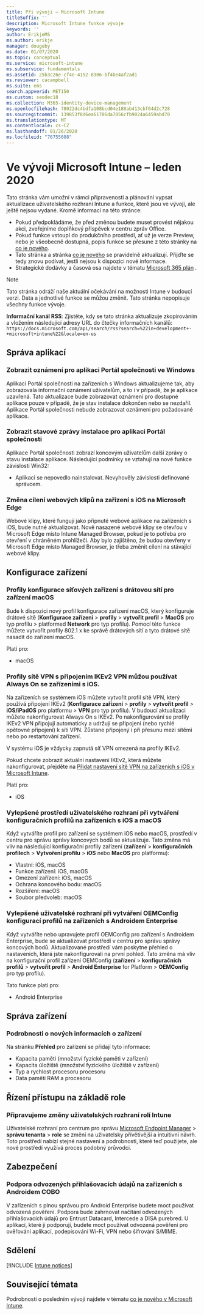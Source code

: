 ```yaml
---
title: Při vývoji – Microsoft Intune
titleSuffix: ''
description: Microsoft Intune funkce vývoje
keywords: ''
author: ErikjeMS
ms.author: erikje
manager: dougeby
ms.date: 01/07/2020
ms.topic: conceptual
ms.service: microsoft-intune
ms.subservice: fundamentals
ms.assetid: 25b3c26e-cf4e-4152-8306-bf4be4af2ad1
ms.reviewer: cacampbell
ms.suite: ems
search.appverid: MET150
ms.custom: seodec18
ms.collection: M365-identity-device-management
ms.openlocfilehash: 78022dc4bdfa108bcd04e180ab413cbf04d2c728
ms.sourcegitcommit: 139853f8d6ea61786da7056cfb9024a6459abd70
ms.translationtype: MT
ms.contentlocale: cs-CZ
ms.lasthandoff: 01/26/2020
ms.locfileid: "76755608"
---
```

# <a name="in-development-for-microsoft-intune---january-2020"></a>Ve vývoji Microsoft Intune – leden 2020

Tato stránka vám umožní v rámci připravenosti a plánování vypsat aktualizace uživatelského rozhraní Intune a funkce, které jsou ve vývoji, ale ještě nejsou vydané. Kromě informací na této stránce: 

- Pokud předpokládáme, že před změnou budete muset provést nějakou akci, zveřejníme doplňkový příspěvek v centru zpráv Office.
- Pokud funkce vstoupí do produkčního prostředí, ať už je verze Preview, nebo je všeobecně dostupná, popis funkce se přesune z této stránky na [co je nového](whats-new.md).
- Tato stránka a stránka [co je nového](whats-new.md) se pravidelně aktualizují. Přijďte se tedy znovu podívat, jestli nejsou k dispozici nové informace.
- Strategické dodávky a časová osa najdete v tématu [Microsoft 365 plán](https://www.microsoft.com/microsoft-365/roadmap?rtc=2&filters=EMS) .

> [!NOTE]
> Tato stránka odráží naše aktuální očekávání na možnosti Intune v budoucí verzi. Data a jednotlivé funkce se můžou změnit. Tato stránka nepopisuje všechny funkce vývoje.

**Informační kanál RSS**: Zjistěte, kdy se tato stránka aktualizuje zkopírováním a vložením následující adresy URL do čtečky informačních kanálů: `https://docs.microsoft.com/api/search/rss?search=%22in+development+-+microsoft+intune%22&locale=en-us`

<!--
## What's coming to Intune in the Azure portal 
## What's coming to Intune apps
## Notices
-->

<!-- Common categories:  
## App management
## Device configuration
## Device enrollment
## Device management
## Intune apps
## Monitor and troubleshoot
## Role-based access control
## Security

-->
 
<!-- ***********************************************-->
## <a name="app-management"></a>Správa aplikací

### <a name="display-notifications-for-the-company-portal-app-on-windows---1808082----"></a>Zobrazit oznámení pro aplikaci Portál společnosti ve Windows<!-- 1808082  -->
Aplikaci Portál společnosti na zařízeních s Windows aktualizujeme tak, aby zobrazovala informační oznámení uživatelům, a to i v případě, že je aplikace uzavřená. Tato aktualizace bude zobrazovat oznámení pro dostupné aplikace pouze v případě, že je stav instalace dokončen nebo se nezdařil. Aplikace Portál společnosti nebude zobrazovat oznámení pro požadované aplikace. 

### <a name="display-installation-status-messages-for-the-company-portal-app---2514416----"></a>Zobrazit stavové zprávy instalace pro aplikaci Portál společnosti<!-- 2514416  -->
Aplikace Portál společnosti zobrazí koncovým uživatelům další zprávy o stavu instalace aplikace. Následující podmínky se vztahují na nové funkce závislosti Win32:
- Aplikaci se nepovedlo nainstalovat. Nevyhověly závislosti definované správcem.

### <a name="retarget-web-clips-to-microsoft-edge-on-ios-devices---5455276---"></a>Změna cílení webových klipů na zařízení s iOS na Microsoft Edge<!-- 5455276 -->
Webové klipy, které fungují jako připnuté webové aplikace na zařízeních s iOS, bude nutné aktualizovat. Nově nasazené webové klipy se otevřou v Microsoft Edge místo Intune Managed Browser, pokud je to potřeba pro otevření v chráněném prohlížeči. Aby bylo zajištěno, že budou otevřeny v Microsoft Edge místo Managed Browser, je třeba změnit cílení na stávající webové klipy. 


<!-- ***********************************************-->
## <a name="device-configuration"></a>Konfigurace zařízení

### <a name="wired-network-device-configuration-profiles-for-macos-devices---3508686----"></a>Profily konfigurace síťových zařízení s drátovou sítí pro zařízení macOS<!-- 3508686  -->
Bude k dispozici nový profil konfigurace zařízení macOS, který konfiguruje drátové sítě (**Konfigurace zařízení** > **profily** > **vytvořit profil** > **MacOS** pro typ profilu > platformed **Network** pro typ profilu). Pomocí této funkce můžete vytvořit profily 802.1 x ke správě drátových sítí a tyto drátové sítě nasadit do zařízení macOS.

Platí pro:
- macOS

### <a name="vpn-profiles-with-ikev2-vpn-connections-can-use-always-on-with-ios-devices----1947932-idready---"></a>Profily sítě VPN s připojením IKEv2 VPN můžou používat Always On se zařízeními s iOS. <!-- 1947932 idready -->
Na zařízeních se systémem iOS můžete vytvořit profil sítě VPN, který používá připojení IKEv2 (**Konfigurace zařízení** > **profily** > **vytvořit profil** > **iOS/iPadOS** pro platformu > **VPN** pro typ profilu). V budoucí aktualizaci můžete nakonfigurovat Always On s IKEv2. Po nakonfigurování se profily IKEv2 VPN připojují automaticky a udržují se připojení (nebo rychlé opětovné připojení) k síti VPN. Zůstane připojený i při přesunu mezi sítěmi nebo po restartování zařízení.

V systému iOS je vždycky zapnutá síť VPN omezená na profily IKEv2.

Pokud chcete zobrazit aktuální nastavení IKEv2, která můžete nakonfigurovat, přejděte na [Přidat nastavení sítě VPN na zařízeních s iOS v Microsoft Intune](../configuration/vpn-settings-ios.md#ikev2-settings).

Platí pro:
- iOS

### <a name="improved-user-interface-experience-when-creating-configuration-profiles-on-ios-and-macos-devices---5569008-5569039-5569057-5569110-5569116-5569131-5569139-5569153-5859984-idready---"></a>Vylepšené prostředí uživatelského rozhraní při vytváření konfiguračních profilů na zařízeních s iOS a macOS<!-- 5569008-5569039-5569057-5569110-5569116-5569131-5569139-5569153-5859984 idready -->
Když vytváříte profil pro zařízení se systémem iOS nebo macOS, prostředí v centru pro správu správy koncových bodů se aktualizuje. Tato změna má vliv na následující konfigurační profily zařízení (**zařízení** > **konfiguračních profilech** > **Vytvoření profilu** > **iOS** nebo **MacOS** pro platformu):

- Vlastní: iOS, macOS
- Funkce zařízení: iOS, macOS
- Omezení zařízení: iOS, macOS
- Ochrana koncového bodu: macOS
- Rozšíření: macOS
- Soubor předvoleb: macOS

### <a name="improved-user-interface-experience-when-creating-oemconfig-configuration-profiles-on-android-enterprise-devices---5568645-idready----"></a>Vylepšené uživatelské rozhraní při vytváření OEMConfig konfigurací profilů na zařízeních s Androidem Enterprise<!-- 5568645 idready  -->
Když vytváříte nebo upravujete profil OEMConfig pro zařízení s Androidem Enterprise, bude se aktualizovat prostředí v centru pro správu správy koncových bodů. Aktualizované prostředí vám poskytne přehled o nastaveních, která jste nakonfigurovali na první pohled. Tato změna má vliv na konfigurační profil zařízení OEMConfig (**zařízení** > **konfiguračních profilů** > **vytvořit profil** > **Android Enterprise** for Platform > **OEMConfig** pro typ profilu).

Tato funkce platí pro:
- Android Enterprise 

<!-- ***********************************************-->
<!--## Device enrollment-->



<!-- ***********************************************-->
## <a name="device-management"></a>Správa zařízení


### <a name="new-information-in-device-details---4471759-5604099----"></a>Podrobnosti o nových informacích o zařízení<!-- 4471759 5604099  -->
Na stránku **Přehled** pro zařízení se přidají tyto informace:
- Kapacita paměti (množství fyzické paměti v zařízení)
- Kapacita úložiště (množství fyzického úložiště v zařízení) 
- Typ a rychlost procesoru procesoru
- Data paměti RAM a procesoru

<!-- ***********************************************-->
<!--## Intune apps-->
 

<!-- ***********************************************-->

<!--
## Monitoring and troubleshooting
-->


<!-- ***********************************************-->
## <a name="role-based-access-control"></a>Řízení přístupu na základě role

### <a name="intune-roles-user-interface-changes-coming--5801612-idready--"></a>Připravujeme změny uživatelských rozhraní rolí Intune<!--5801612 idready-->
Uživatelské rozhraní pro centrum pro správu [Microsoft Endpoint Manager](https://go.microsoft.com/fwlink/?linkid=2109431) > **správu tenanta** > **role** se změní na uživatelsky přívětivější a intuitivní návrh. Toto prostředí nabízí stejné nastavení a podrobnosti, které teď použijete, ale nové prostředí využívá proces podobný průvodci.


<!-- ***********************************************-->
## <a name="security"></a>Zabezpečení

### <a name="derived-credentials-support-on-android-cobo-devices--4839592--"></a>Podpora odvozených přihlašovacích údajů na zařízeních s Androidem COBO<!--4839592-->
V zařízeních s plnou správou pro Android Enterprise budete moct používat odvozená pověření. Podpora bude zahrnovat načítání odvozených přihlašovacích údajů pro Entrust Datacard, Intercede a DISA purebred. U aplikací, které ji podporují, budete moct používat odvozená pověření pro ověřování aplikací, podepisování Wi-Fi, VPN nebo šifrování S/MIME. 

<!-- ***********************************************-->
## <a name="notices"></a>Sdělení

[!INCLUDE [Intune notices](../includes/intune-notices.md)]

## <a name="see-also"></a>Související témata
Podrobnosti o posledním vývoji najdete v tématu [co je nového v Microsoft Intune](whats-new.md).


